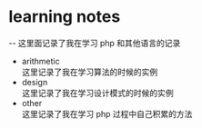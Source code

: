 # learning notes
--
这里面记录了我在学习 php 和其他语言的记录
* arithmetic <br>
    这里记录了我在学习算法的时候的实例
* design <br>
    这里记录了我在学习设计模式的时候的实例
* other <br>
    这里记录了我在学习 php 过程中自己积累的方法
    
